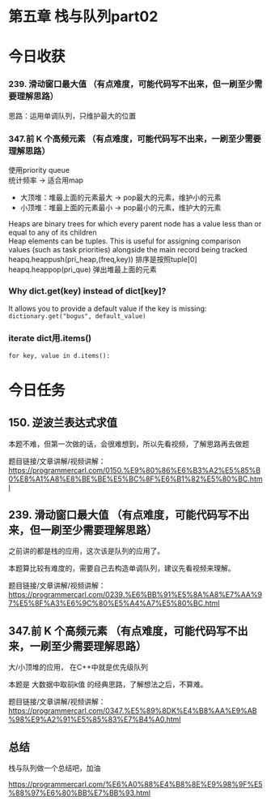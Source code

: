 # 第五章 栈与队列part02

# 今日收获
### 239. 滑动窗口最大值 （有点难度，可能代码写不出来，但一刷至少需要理解思路）
思路：运用单调队列，只维护最大的位置

### 347.前 K 个高频元素  （有点难度，可能代码写不出来，一刷至少需要理解思路）
使用priority queue  
统计频率 -> 适合用map
- 大顶堆：堆最上面的元素最大 -> pop最大的元素，维护小的元素
- 小顶堆：堆最上面的元素最小 -> pop最小的元素，维护大的元素

Heaps are binary trees for which every parent node has a value less than or equal to any of its children  
Heap elements can be tuples. This is useful for assigning comparison values (such as task priorities) alongside the main record being tracked
heapq.heappush(pri_heap,(freq,key))   排序是按照tuple[0]
heapq.heappop(pri_que) 弹出堆最上面的元素

### Why dict.get(key) instead of dict[key]?
It allows you to provide a default value if the key is missing:
`dictionary.get("bogus", default_value)`

### iterate dict用.items()
`for key, value in d.items():`

# 今日任务
## 150. 逆波兰表达式求值 

本题不难，但第一次做的话，会很难想到，所以先看视频，了解思路再去做题 

题目链接/文章讲解/视频讲解：https://programmercarl.com/0150.%E9%80%86%E6%B3%A2%E5%85%B0%E8%A1%A8%E8%BE%BE%E5%BC%8F%E6%B1%82%E5%80%BC.html  


## 239. 滑动窗口最大值 （有点难度，可能代码写不出来，但一刷至少需要理解思路）

之前讲的都是栈的应用，这次该是队列的应用了。

本题算比较有难度的，需要自己去构造单调队列，建议先看视频来理解。 

题目链接/文章讲解/视频讲解：https://programmercarl.com/0239.%E6%BB%91%E5%8A%A8%E7%AA%97%E5%8F%A3%E6%9C%80%E5%A4%A7%E5%80%BC.html 


## 347.前 K 个高频元素  （有点难度，可能代码写不出来，一刷至少需要理解思路）

大/小顶堆的应用， 在C++中就是优先级队列 

本题是 大数据中取前k值 的经典思路，了解想法之后，不算难。

题目链接/文章讲解/视频讲解：https://programmercarl.com/0347.%E5%89%8DK%E4%B8%AA%E9%AB%98%E9%A2%91%E5%85%83%E7%B4%A0.html  


## 总结 

栈与队列做一个总结吧，加油

https://programmercarl.com/%E6%A0%88%E4%B8%8E%E9%98%9F%E5%88%97%E6%80%BB%E7%BB%93.html  

